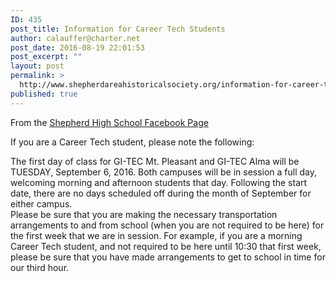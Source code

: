 ```yaml
---
ID: 435
post_title: Information for Career Tech Students
author: calauffer@charter.net
post_date: 2016-08-19 22:01:53
post_excerpt: ""
layout: post
permalink: >
  http://www.shepherdareahistoricalsociety.org/information-for-career-tech-students/
published: true
---
```

From the <a class="c3" href="https://www.google.com/url?q=https://www.facebook.com/shepherdmihs/posts/506840606177696&amp;sa=D&amp;ust=1471647712490000&amp;usg=AFQjCNFsZggIucYg89DNGCokXAw3S_LJOQ">Shepherd High School Facebook Page</a>

If you are a Career Tech student, please note the following:

The first day of class for GI-TEC Mt. Pleasant and GI-TEC Alma will be TUESDAY, September 6, 2016. Both campuses will be in session a full day, welcoming morning and afternoon students that day. Following the start date, there are no days scheduled off during the month of September for either campus.<br />Please be sure that you are making the necessary transportation arrangements to and from school (when you are not required to be here) for the first week that we are in session. For example, if you are a morning Career Tech student, and not required to be here until 10:30 that first week, please be sure that you have made arrangements to get to school in time for our third hour.